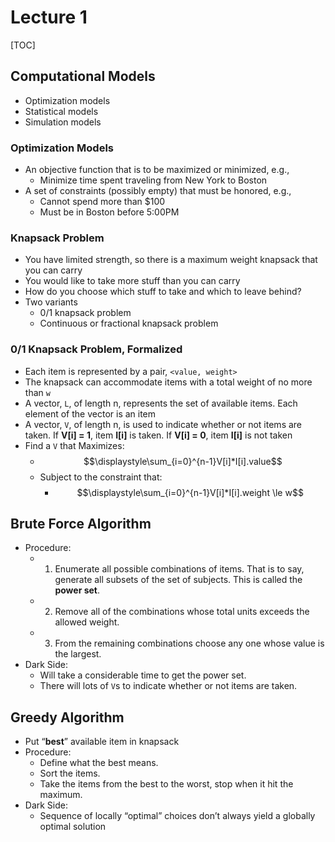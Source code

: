 # Lecture 1

[TOC]

## Computational Models

* Optimization models
* Statistical models
* Simulation models

### Optimization Models

* An objective function that is to be maximized or minimized, e.g.,
    * Minimize time spent traveling from New York to Boston
* A set of constraints (possibly empty) that must be honored, e.g.,
    * Cannot spend more than $100
    * Must be in Boston before 5:00PM

### Knapsack Problem

* You have limited strength, so there is a maximum weight knapsack that you can carry
* You would like to take more stuff than you can carry
* How do you choose which stuff to take and which to leave behind?
* Two variants
    * 0/1 knapsack problem
    * Continuous or fractional knapsack problem

### 0/1 Knapsack Problem, Formalized

* Each item is represented by a pair, `<value, weight>`
* The knapsack can accommodate items with a total weight of no more than `w`
* A vector, `L`, of length n, represents the set of available items. Each element of the vector is an item
* A vector, `V`, of length n, is used to indicate whether or not items are taken. If **V[i] = 1**, item **I[i]** is taken. If **V[i] = 0**, item **I[i]** is not taken
* Find a `V` that Maximizes:
    * $$\displaystyle\sum_{i=0}^{n-1}V[i]*I[i].value$$
    * Subject to the constraint that:
        * $$\displaystyle\sum_{i=0}^{n-1}V[i]*I[i].weight \le w$$

## Brute Force Algorithm

* Procedure:
    * 1. Enumerate all possible combinations of items. That is to say, generate all subsets of the set of subjects. This is called the **power set**.
    * 2. Remove all of the combinations whose total units exceeds the allowed weight.
    * 3. From the remaining combinations choose any one whose value is the largest.
* Dark Side:
    * Will take a considerable time to get the power set.
    * There will lots of `V`s to indicate whether or not items are taken.

## Greedy Algorithm

* Put “**best**” available item in knapsack
* Procedure:
    * Define what the best means.
    * Sort the items.
    * Take the items from the best to the worst, stop when it hit the maximum.
* Dark Side:
    * Sequence of locally “optimal” choices don’t always yield a globally optimal solution

